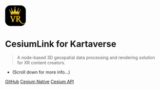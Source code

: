 <!-- _coverpage.md -->

![Logo](Images/icon-kartavr.png)

# CesiumLink for Kartaverse

> A node-based 3D geospatial data processing and rendering solution for XR content creators.

- (Scroll down for more info...)

[GitHub](https://github.com/Kartaverse/CesiumLink)
[Cesium Native](https://github.com/CesiumGS/cesium-native#readme)
[Cesium API](https://cesium.com/learn/apis/)

